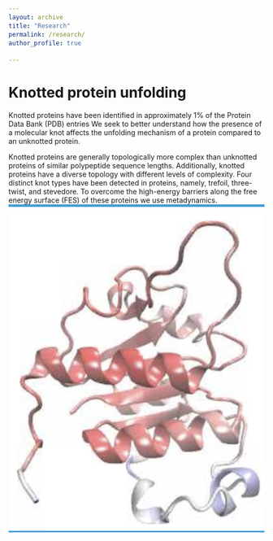 ```yaml
---
layout: archive
title: "Research"
permalink: /research/
author_profile: true

---
```

Knotted protein unfolding
====
Knotted proteins have been identified in approximately 1% of the Protein Data Bank (PDB) entries
We seek to better understand how the presence of a molecular knot affects the unfolding mechanism of a protein compared to an unknotted protein. 

Knotted proteins are generally topologically more complex than unknotted proteins of similar polypeptide sequence lengths. Additionally, knotted proteins have a diverse topology with different levels of complexity. Four distinct knot types have been detected in proteins, namely, trefoil, three-twist, and stevedore. To overcome the high-energy barriers along the free energy surface (FES) of these proteins we use metadynamics. 
![1J85](/images/1J85.png)
